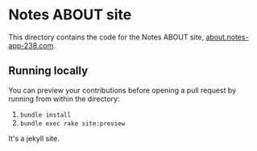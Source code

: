 # Notes ABOUT site

This directory contains the code for the Notes ABOUT site, [about.notes-app-238.com](http://about.notes-app-238.com/).

## Running locally

You can preview your contributions before opening a pull request by running from within the directory:

1. `bundle install`
2. `bundle exec rake site:preview`

It's a jekyll site.
